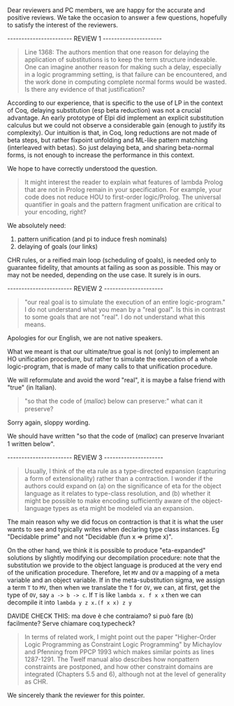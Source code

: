 Dear reviewers and PC members, we are happy for the accurate and positive
reviews.
We take the occasion to answer a few questions, hopefully to satisfy the
interest of the reviewers.

----------------------- REVIEW 1 ---------------------
> Line 1368: The authors mention that one reason for delaying the
> application of substitutions is to keep the term structure indexable.
> One can imagine another reason for making such a delay, especially in
> a logic programming setting, is that failure can be encountered, and
> the work done in computing complete normal forms would be wasted.  Is
> there any evidence of that justification?

According to our experience, that is specific to the use of LP in the context
of Coq, delaying substitution (esp beta reduction) was not a crucial advantage.
An early prototype of Elpi did implement an explicit substitution calculus
but we could not observe a considerable gain (enough to justify its complexity).
Our intuition is that, in Coq, long reductions are not made of beta steps,
but rather fixpoint unfolding and ML-like pattern matching (interleaved with
betas). So just delaying beta, and sharing beta-normal forms, is not enough to
increase the performance in this context.

We hope to have correctly understood the question.

> It might interest the reader to explain what features of lambda Prolog
> that are not in Prolog remain in your specification.  For example,
> your code does not reduce HOU to first-order logic/Prolog.  The
> universal quantifier in goals and the pattern fragment unification are
> critical to your encoding, right?

We absolutely need:

1. pattern unification (and pi to induce fresh nominals)
2. delaying of goals (our links)

CHR rules, or a reified main loop (scheduling of goals), is needed only to
guarantee fidelity, that amounts at failing as soon as possible.
This may or may not be needed, depending on the use case.
It surely is in ours.

----------------------- REVIEW 2 ---------------------
> "our real goal is to simulate the execution of an entire logic-program."
> I do not understand what you mean by a "real goal".
> Is this in contrast to some goals that are not "real". I do not understand what this means.

Apologies for our English, we are not native speakers.

What we meant is that our ultimate/true goal is not (only) to implement an HO
unification procedure, but rather to simulate the execution of a whole
logic-program, that is made of many calls to that unification procedure.

We will reformulate and avoid the word "real", it is maybe a false friend with
"true" (in Italian).

> "so that the code of (𝑚𝑎𝑙𝑙𝑜𝑐) below can preserve:"
> what can it preserve?

Sorry again, sloppy wording.

We should have written "so that the code of (𝑚𝑎𝑙𝑙𝑜𝑐) can preserve
Invariant 1 written below".

----------------------- REVIEW 3 ---------------------
> Usually, I think of the eta rule as a type-directed expansion (capturing
> a form of extensionality) rather than a contraction.  I wonder if the
> authors could expand on (a) on the significance of eta for the object
> language as it relates to type-class resolution, and (b) whether it might
> be possible to make encoding sufficiently aware of the object-language
> types as eta might be modeled via an expansion.

The main reason why we did focus on contraction is that it is what the user
wants to see and typically writes when declaring type class instances. Eg
"Decidable prime" and not "Decidable (fun x => prime x)".

On the other hand, we think it is possible to produce "eta-expanded" solutions
by slightly modifying our decompilation procedure: note that the substitution we
provide to the object language is produced at the very end of the unification
procedure. Therefore, let `MV` and `OV` a mapping of a meta variable and an
object variable. If in the meta-substitution sigma, we assign a term `T` to
`MV`, then when we translate the `T` for `OV`, we can, at first, get the type of
`OV`, say `a -> b -> c`. If `T` is like `lambda x. f x x` then we can decompile
it into `lambda y z x.(f x x) z y` 

DAVIDE CHECK THIS: ma dove è che contraiamo? si può fare (b) facilmente? Serve chiamare coq.typecheck?

> In terms of related work, I might point out the paper
> "Higher-Order Logic Programming as Constraint Logic Programming" by
> Michaylov and Pfenning from PPCP 1993 which makes similar points as
> lines 1287-1291.  The Twelf manual also describes how nonpattern constraints
> are postponed, and how other constraint domains are integrated (Chapters 5.5 and 6),
> although not at the level of generality as CHR.

We sincerely thank the reviewer for this pointer.

